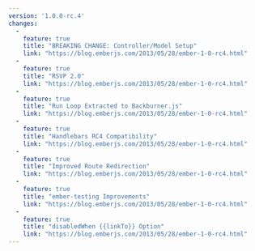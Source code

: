 ```yaml
---
version: '1.0.0-rc.4'
changes:
  -
    feature: true
    title: "BREAKING CHANGE: Controller/Model Setup"
    link: "https://blog.emberjs.com/2013/05/28/ember-1-0-rc4.html"
  -
    feature: true
    title: "RSVP 2.0"
    link: "https://blog.emberjs.com/2013/05/28/ember-1-0-rc4.html"
  -
    feature: true
    title: "Run Loop Extracted to Backburner.js"
    link: "https://blog.emberjs.com/2013/05/28/ember-1-0-rc4.html"
  -
    feature: true
    title: "Handlebars RC4 Compatibility"
    link: "https://blog.emberjs.com/2013/05/28/ember-1-0-rc4.html"
  -
    feature: true
    title: "Improved Route Redirection"
    link: "https://blog.emberjs.com/2013/05/28/ember-1-0-rc4.html"
  -
    feature: true
    title: "ember-testing Improvements"
    link: "https://blog.emberjs.com/2013/05/28/ember-1-0-rc4.html"
  -
    feature: true
    title: "disabledWhen {{linkTo}} Option"
    link: "https://blog.emberjs.com/2013/05/28/ember-1-0-rc4.html"
---
```

